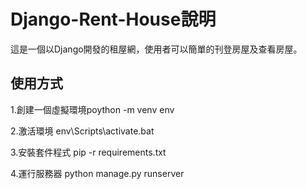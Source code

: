 # Django-Rent-House說明

這是一個以Django開發的租屋網，使用者可以簡單的刊登房屋及查看房屋。

## 使用方式

1.創建一個虛擬環境poython -m venv env

2.激活環境 env\Scripts\activate.bat

3.安裝套件程式 pip -r requirements.txt

4.運行服務器 python manage.py runserver
